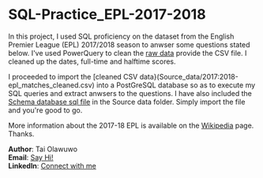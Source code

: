 # SQL-Practice_EPL-2017-2018

In this project, I used SQL proficiency on the dataset from the English Premier League (EPL) 2017/2018 season to anwser some questions stated below. I've used PowerQuery to clean the [raw data](Source_data/2017:2018-epl_matches_raw.csv) provide the CSV file. I cleaned up the dates, full-time and halftime scores. 

I proceeded to import the [cleaned CSV data}(Source_data/2017:2018-epl_matches_cleaned.csv) into a PostGreSQL database so as to execute my SQL queries and extract anwsers to the questions. I have also included the [Schema database sql file](Source_data/epl_matches_2017:2018.sql) in the Source data folder. Simply import the file and you're good to go. 
 
More information about the 2017-18 EPL is available on the  [Wikipedia](https://en.wikipedia.org/wiki/2017%E2%80%9318_Premier_League) page. Thanks.

**Author**: Tai Olawuwo <br>
**Email**: [Say Hi!](mailto:olawuwotaiwo@outlook.com)<br>
**LinkedIn**: [Connect with me](https://www.linkedin.com/in/t-olawuwo) <br>
